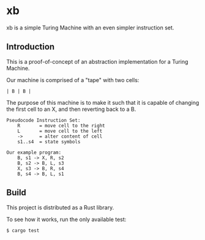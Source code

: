 # xb

xb is a simple Turing Machine with an even simpler instruction set.

## Introduction

This is a proof-of-concept of an abstraction implementation for a Turing Machine.

Our machine is comprised of a "tape" with two cells:

    | B | B |

The purpose of this machine is to make it such that it is capable of changing the first cell to an X, and then reverting back to a B.

    Pseudocode Instruction Set:
        R       = move cell to the right
        L       = move cell to the left
        ->      = alter content of cell
        s1..s4  = state symbols

    Our example program:
        B, s1 -> X, R, s2
        B, s2 -> B, L, s3
        X, s3 -> B, R, s4
        B, s4 -> B, L, s1

## Build

This project is distributed as a Rust library.

To see how it works, run the only available test:

```
$ cargo test
```
